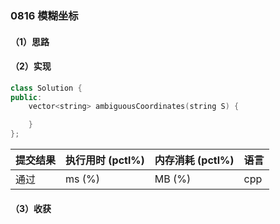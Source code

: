 ### 0816 模糊坐标

#### （1）思路

#### （2）实现

```cpp
class Solution {
public:
    vector<string> ambiguousCoordinates(string S) {

    }
};
```

| 提交结果 | 执行用时 (pctl%) | 内存消耗 (pctl%) | 语言 |
|:---------|:-----------------|:-----------------|:-----|
| 通过     |  ms (%)   |  MB (%)  | cpp  |

#### （3）收获
